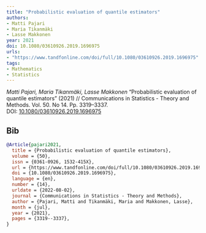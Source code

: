 ```yaml
---
title: "Probabilistic evaluation of quantile estimators"
authors:
- Matti Pajari
- Maria Tikanmäki
- Lasse Makkonen
year: 2021
doi: 10.1080/03610926.2019.1696975
urls:
- "https://www.tandfonline.com/doi/full/10.1080/03610926.2019.1696975"
tags:
- Mathematics
- Statistics
---
```


<i>Matti Pajari, Maria Tikanmäki, Lasse Makkonen</i> <span title="">“Probabilistic evaluation of quantile estimators”</span> (2021) // Communications in Statistics - Theory and Methods. Vol.&nbsp;50. No&nbsp;14. Pp.&nbsp;3319–3337. DOI:&nbsp;<a href='https://doi.org/10.1080/03610926.2019.1696975'>10.1080/03610926.2019.1696975</a>

## Bib

```bib
@Article{pajari2021,
  title = {Probabilistic evaluation of quantile estimators},
  volume = {50},
  issn = {0361-0926, 1532-415X},
  url = {https://www.tandfonline.com/doi/full/10.1080/03610926.2019.1696975},
  doi = {10.1080/03610926.2019.1696975},
  language = {en},
  number = {14},
  urldate = {2022-08-02},
  journal = {Communications in Statistics - Theory and Methods},
  author = {Pajari, Matti and Tikanmäki, Maria and Makkonen, Lasse},
  month = {jul},
  year = {2021},
  pages = {3319--3337},
}
```
